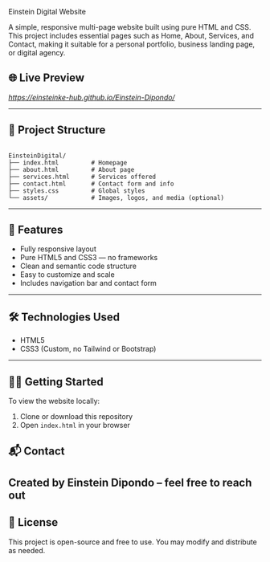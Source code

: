 Einstein Digital Website

A simple, responsive multi-page website built using pure HTML and CSS. This project includes essential pages such as Home, About, Services, and Contact, making it suitable for a personal portfolio, business landing page, or digital agency.

## 🌐 Live Preview

*https://einsteinke-hub.github.io/Einstein-Dipondo/*

---

## 📁 Project Structure

```

EinsteinDigital/
├── index.html         # Homepage
├── about.html         # About page
├── services.html      # Services offered
├── contact.html       # Contact form and info
├── styles.css         # Global styles
└── assets/            # Images, logos, and media (optional)

````

---

## 🚀 Features

- Fully responsive layout
- Pure HTML5 and CSS3 — no frameworks
- Clean and semantic code structure
- Easy to customize and scale
- Includes navigation bar and contact form

---

## 🛠️ Technologies Used

- HTML5  
- CSS3 (Custom, no Tailwind or Bootstrap)  

---

## 🧑‍💻 Getting Started

To view the website locally:

1. Clone or download this repository  
2. Open `index.html` in your browser


## 📬 Contact

Created by **Einstein Dipondo** – feel free to reach out 
---

## 📄 License

This project is open-source and free to use. You may modify and distribute as needed.

```
